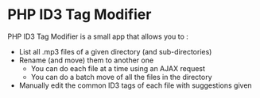# PHP ID3 Tag Modifier

PHP ID3 Tag Modifier is a small app that allows you to :
* List all .mp3 files of a given directory (and sub-directories)
* Rename (and move) them to another one
    * You can do each file at a time using an AJAX request
    * You can do a batch move of all the files in the directory
* Manually edit the common ID3 tags of each file with suggestions given